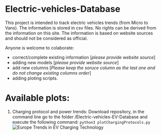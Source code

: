 # Electric-vehicles-Database

This project is intended to track electric vehicles trends (from Micro to Vans). The information is stored in csv files. No rights can be derived from the information on this site. The information is based on website sources and should not be considered as official. 

Anyone is welcome to colaborate:
* correct/complete existing information [*please provide website source*]
* adding new models [*please provide website source*]
* add new columns [*Please keep the soruce column as the last one and do not change existing columns order*]
* adding ploting scripts.

# Available plots:

1. Charging protocol and power trends: Download repository, in the command line go to the folder /Electric-vehicles-EV-Database and execute the following command: `python3 plotChargingProtocols.py`
![Europe Trends in EV Charging Technology](https://github.com/OSkrk/Electric-vehicles-EV-Database/blob/main/newplot.png "Figure")
  
